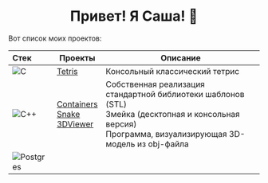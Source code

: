 <div align=center>
  
# Привет! Я Саша! 👋

</div>

Вот список моих проектов:

| Стек | Проекты | Описание |
| :--- | --- | --- |
| ![C](https://img.shields.io/badge/c-%2300599C.svg?style=for-the-badge&logo=c&logoColor=white) | [Tetris](https://github.com/Shyrasya/Tetris) | Консольный классический тетрис |
| ![C++](https://img.shields.io/badge/c++-%2300599C.svg?style=for-the-badge&logo=c%2B%2B&logoColor=white) | [Containers](https://github.com/Shyrasya/Containers)<br> [Snake](https://github.com/Shyrasya/Snake)<br> [3DViewer](https://github.com/Shyrasya/3DViewer) | Собственная реализация стандартной библиотеки шаблонов (STL) <br> Змейка (десктопная и консольная версия)<br> Программа, визуализирующая 3D-модель из obj-файла
| ![Postgres](https://img.shields.io/badge/postgres-%23316192.svg?style=for-the-badge&logo=postgresql&logoColor=white) | |

<!--
**Shyrasya/Shyrasya** is a ✨ _special_ ✨ repository because its `README.md` (this file) appears on your GitHub profile.

Here are some ideas to get you started:

- 🔭 I’m currently working on ...
- 🌱 I’m currently learning ...
- 👯 I’m looking to collaborate on ...
- 🤔 I’m looking for help with ...
- 💬 Ask me about ...
- 📫 How to reach me: ...
- 😄 Pronouns: ...
- ⚡ Fun fact: ...
-->
